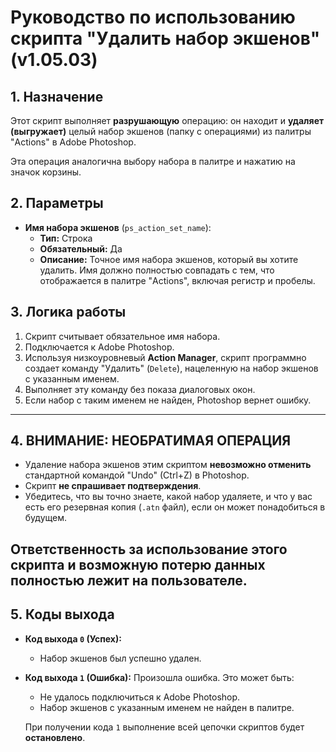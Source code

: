 # Руководство по использованию скрипта "Удалить набор экшенов" (v1.05.03)

## 1. Назначение

Этот скрипт выполняет **разрушающую** операцию: он находит и **удаляет (выгружает)** целый набор экшенов (папку с операциями) из палитры "Actions" в Adobe Photoshop.

Эта операция аналогична выбору набора в палитре и нажатию на значок корзины.

## 2. Параметры

-   **Имя набора экшенов** (`ps_action_set_name`):
    -   **Тип:** Строка
    -   **Обязательный:** Да
    -   **Описание:** Точное имя набора экшенов, который вы хотите удалить. Имя должно полностью совпадать с тем, что отображается в палитре "Actions", включая регистр и пробелы.

## 3. Логика работы

1.  Скрипт считывает обязательное имя набора.
2.  Подключается к Adobe Photoshop.
3.  Используя низкоуровневый **Action Manager**, скрипт программно создает команду "Удалить" (`Delete`), нацеленную на набор экшенов с указанным именем.
4.  Выполняет эту команду без показа диалоговых окон.
5.  Если набор с таким именем не найден, Photoshop вернет ошибку.

---
## 4. ВНИМАНИЕ: НЕОБРАТИМАЯ ОПЕРАЦИЯ

-   Удаление набора экшенов этим скриптом **невозможно отменить** стандартной командой "Undo" (Ctrl+Z) в Photoshop.
-   Скрипт **не спрашивает подтверждения**.
-   Убедитесь, что вы точно знаете, какой набор удаляете, и что у вас есть его резервная копия (`.atn` файл), если он может понадобиться в будущем.

**Ответственность за использование этого скрипта и возможную потерю данных полностью лежит на пользователе.**
---

## 5. Коды выхода

-   **Код выхода `0` (Успех):**
    -   Набор экшенов был успешно удален.
-   **Код выхода `1` (Ошибка):** Произошла ошибка. Это может быть:
    -   Не удалось подключиться к Adobe Photoshop.
    -   Набор экшенов с указанным именем не найден в палитре.

    При получении кода `1` выполнение всей цепочки скриптов будет **остановлено**.